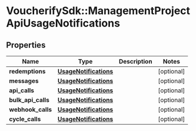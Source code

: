# VoucherifySdk::ManagementProjectApiUsageNotifications

## Properties

| Name | Type | Description | Notes |
| ---- | ---- | ----------- | ----- |
| **redemptions** | [**UsageNotifications**](UsageNotifications.md) |  | [optional] |
| **messages** | [**UsageNotifications**](UsageNotifications.md) |  | [optional] |
| **api_calls** | [**UsageNotifications**](UsageNotifications.md) |  | [optional] |
| **bulk_api_calls** | [**UsageNotifications**](UsageNotifications.md) |  | [optional] |
| **webhook_calls** | [**UsageNotifications**](UsageNotifications.md) |  | [optional] |
| **cycle_calls** | [**UsageNotifications**](UsageNotifications.md) |  | [optional] |

